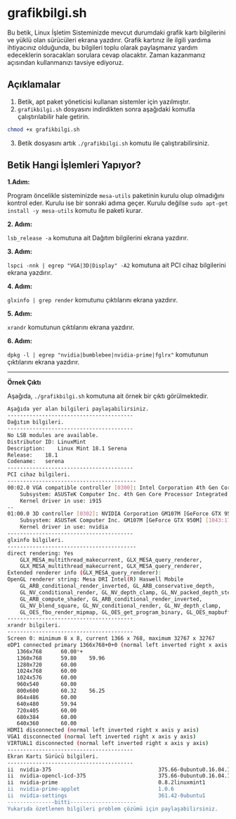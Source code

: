 # grafikbilgi.sh

Bu betik, Linux İşletim Sisteminizde mevcut durumdaki grafik kartı bilgilerini ve yüklü olan sürücüleri ekrana yazdırır. Grafik kartınız ile ilgili yardıma ihtiyacınız olduğunda, bu bilgileri toplu olarak paylaşmanız yardım edeceklerin soracakları sorulara cevap olacaktır. Zaman kazanmanız açısından kullanmanızı tavsiye ediyoruz.

## Açıklamalar

1. Betik, apt paket yöneticisi kullanan sistemler için yazılmıştır.
2. ```grafikbilgi.sh``` dosyasını indirdikten sonra aşağıdaki komutla çalıştırılabilir hale getirin.

```sh
chmod +x grafikbilgi.sh
```

3. Betik dosyasını artık  ```./grafikbilgi.sh``` komutu ile çalıştırabilirsiniz.

## Betik Hangi İşlemleri Yapıyor?

**1.Adım:**

Program öncelikle sisteminizde ```mesa-utils``` paketinin kurulu olup olmadığını kontrol eder. Kurulu ise bir sonraki adıma geçer. Kurulu değilse ```sudo apt-get install -y mesa-utils``` komutu ile paketi kurar.

**2. Adım:**

```lsb_release -a``` komutuna ait Dağıtım bilgilerini ekrana yazdırır.

**3. Adım:**

```lspci -nnk | egrep "VGA|3D|Display" -A2``` komutuna ait PCI cihaz bilgilerini ekrana yazdırır.

**4. Adım:**

```glxinfo | grep render``` komutunu çıktılarını ekrana yazdırır.

**5. Adım:**

```xrandr``` komutunun çıktılarını ekrana yazdırır.

**6. Adım:**

```dpkg -l | egrep "nvidia|bumblebee|nvidia-prime|fglrx"``` komutunun çıktılarını ekrana yazdırır.

---

**Örnek Çıktı**

Aşağıda, ```./grafikbilgi.sh``` komutuna ait örnek bir çıktı görülmektedir.

```sh
Aşağıda yer alan bilgileri paylaşabilirsiniz.
----------------------------------------
Dağıtım bilgileri.
----------------------------------------
No LSB modules are available.
Distributor ID:	LinuxMint
Description:	Linux Mint 18.1 Serena
Release:	18.1
Codename:	serena
----------------------------------------
PCI cihaz bilgileri.
-----------------------------------------
00:02.0 VGA compatible controller [0300]: Intel Corporation 4th Gen Core Processor Integrated Graphics Controller [8086:0416] (rev 06)
	Subsystem: ASUSTeK Computer Inc. 4th Gen Core Processor Integrated Graphics Controller [1043:178d]
	Kernel driver in use: i915
--
01:00.0 3D controller [0302]: NVIDIA Corporation GM107M [GeForce GTX 950M] [10de:139a] (rev a2)
	Subsystem: ASUSTeK Computer Inc. GM107M [GeForce GTX 950M] [1043:178d]
	Kernel driver in use: nvidia
----------------------------------------
glxinfo bilgileri.
-----------------------------------------
direct rendering: Yes
    GLX_MESA_multithread_makecurrent, GLX_MESA_query_renderer,
    GLX_MESA_multithread_makecurrent, GLX_MESA_query_renderer,
Extended renderer info (GLX_MESA_query_renderer):
OpenGL renderer string: Mesa DRI Intel(R) Haswell Mobile
    GL_ARB_conditional_render_inverted, GL_ARB_conservative_depth,
    GL_NV_conditional_render, GL_NV_depth_clamp, GL_NV_packed_depth_stencil,
    GL_ARB_compute_shader, GL_ARB_conditional_render_inverted,
    GL_NV_blend_square, GL_NV_conditional_render, GL_NV_depth_clamp,
    GL_OES_fbo_render_mipmap, GL_OES_get_program_binary, GL_OES_mapbuffer,
----------------------------------------
xrandr bilgileri.
----------------------------------------
Screen 0: minimum 8 x 8, current 1366 x 768, maximum 32767 x 32767
eDP1 connected primary 1366x768+0+0 (normal left inverted right x axis y axis) 344mm x 193mm
   1366x768      60.00*+
   1360x768      59.80    59.96  
   1280x720      60.00  
   1024x768      60.00  
   1024x576      60.00  
   960x540       60.00  
   800x600       60.32    56.25  
   864x486       60.00  
   640x480       59.94  
   720x405       60.00  
   680x384       60.00  
   640x360       60.00  
HDMI1 disconnected (normal left inverted right x axis y axis)
VGA1 disconnected (normal left inverted right x axis y axis)
VIRTUAL1 disconnected (normal left inverted right x axis y axis)
----------------------------------------
Ekran Kartı Sürücü bilgileri.
----------------------------------------
ii  nvidia-375                                  375.66-0ubuntu0.16.04.1                    amd64        NVIDIA binary driver - version 375.66
ii  nvidia-opencl-icd-375                       375.66-0ubuntu0.16.04.1                    amd64        NVIDIA OpenCL ICD
ii  nvidia-prime                                0.8.2linuxmint1                            amd64        Tools to enable NVIDIA's Prime
ii  nvidia-prime-applet                         1.0.6                                      all          An applet for NVIDIA Prime
ii  nvidia-settings                             361.42-0ubuntu1                            amd64        Tool for configuring the NVIDIA graphics driver
---------------bitti---------------------
Yukarıda özetlenen bilgileri problem çözümü için paylaşabilirsiniz.

```
